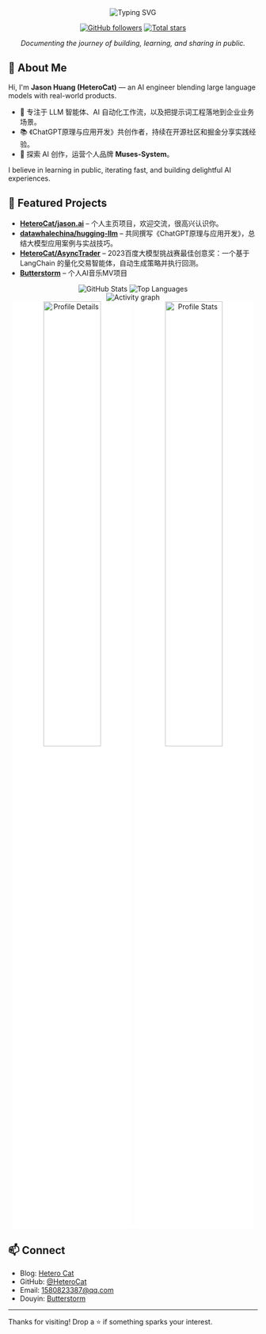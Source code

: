 
<div align="center">
  <img src="https://readme-typing-svg.demolab.com?font=Fira+Code&size=28&duration=3000&pause=800&center=true&vCenter=true&width=620&lines=Hi%2C+I'm+HeteroCat!;Engineer+%7C+Maker+%7C+Learner" alt="Typing SVG" />
  <p>
    <a href="https://github.com/HeteroCat?tab=followers" target="_blank"><img src="https://img.shields.io/github/followers/HeteroCat?label=Followers&style=for-the-badge&color=4C8EDA" alt="GitHub followers" /></a>
    <a href="https://github.com/HeteroCat?tab=stars" target="_blank"><img src="https://img.shields.io/github/stars/HeteroCat?affiliations=OWNER%2CCOLLABORATOR&style=for-the-badge&color=E9967A" alt="Total stars" /></a>
  </p>
  <p><em>Documenting the journey of building, learning, and sharing in public.</em></p>
</div>

## 👋 About Me

Hi, I'm **Jason Huang (HeteroCat)** — an AI engineer blending large language models with real-world products.

- 🧠 专注于 LLM 智能体、AI 自动化工作流，以及把提示词工程落地到企业业务场景。
- 📚 《ChatGPT原理与应用开发》共创作者，持续在开源社区和掘金分享实践经验。
- 🎵 探索 AI 创作，运营个人品牌 **Muses-System**。

I believe in learning in public, iterating fast, and building delightful AI experiences.

## 🚀 Featured Projects

- **[HeteroCat/jason.ai](https://github.com/HeteroCat/jason.ai/blob/main/Hello.py)** – 个人主页项目，欢迎交流，很高兴认识你。
- **[datawhalechina/hugging-llm](https://github.com/datawhalechina/hugging-llm)** – 共同撰写《ChatGPT原理与应用开发》，总结大模型应用案例与实战技巧。
- **[HeteroCat/AsyncTrader](https://github.com/HeteroCat/AsyncTrader)** – 2023百度大模型挑战赛最佳创意奖：一个基于 LangChain 的量化交易智能体，自动生成策略并执行回测。
- **[Butterstorm](https://www.douyin.com/user/MS4wLjABAAAAvBkZt534BdaLk_KUZpdWBa3CzGgL-nvlMNZKWHD054U)** – 个人AI音乐MV项目

<div align="center">
  <img src="https://github-readme-stats.vercel.app/api?username=HeteroCat&show_icons=true&bg_color=ffffff&hide_border=true" alt="GitHub Stats" />
  <img src="https://github-readme-stats.vercel.app/api/top-langs/?username=HeteroCat&layout=compact&bg_color=ffffff&hide_border=true" alt="Top Languages" />
</div>

<div align="center">
  <img src="https://github-readme-activity-graph.vercel.app/graph?username=HeteroCat&theme=github&hide_border=true&bg_color=ffffff" alt="Activity graph" />
</div>

<div align="center">
  <img src="https://github-profile-summary-cards.vercel.app/api/cards/profile-details?username=HeteroCat&theme=default" alt="Profile Details" style="display:inline-block; width:48%; max-width:500px; background:#ffffff;" />
  <img src="https://github-profile-summary-cards.vercel.app/api/cards/stats?username=HeteroCat&theme=default" alt="Profile Stats" style="display:inline-block; width:48%; max-width:500px; background:#ffffff;" />
</div>

## 📫 Connect

- Blog: [Hetero Cat](https://juejin.cn/user/2221479480010573)
- GitHub: [@HeteroCat](https://github.com/HeteroCat)
- Email: 1580823387@qq.com
- Douyin: [Butterstorm](https://www.douyin.com/user/MS4wLjABAAAAvBkZt534BdaLk_KUZpdWBa3CzGgL-nvlMNZKWHD054U)

---

Thanks for visiting! Drop a ⭐ if something sparks your interest.

